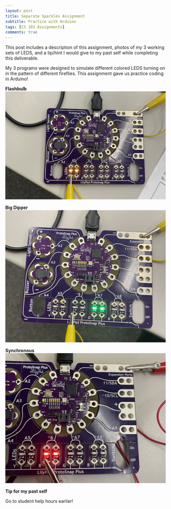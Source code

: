 ```yaml
---
layout: post
title: Separate Sparkles Assignment 
subtitle: Practice with Arduino
tags: [CS 103 Assignments]
comments: true
---
```


This post includes a description of this assignment, photos of my 3 working sets of LEDS, and a tip/hint I would give to my past self while completing this deliverable. 
 
My 3 programs were designed to simulate different colored LEDS turning on in the pattern of different fireflies. This assignment gave us practice coding in Arduino!  


**Flashbulb**
![flashbulb](https://github.com/iangdp/iangdp.github.io/blob/master/assets/img/Screen%20Shot%202023-03-13%20at%208.11.40%20PM.png?raw=true)

**Big Dipper**
![bigdipper](https://github.com/iangdp/iangdp.github.io/blob/master/assets/img/Screen%20Shot%202023-03-13%20at%208.11.24%20PM.png?raw=true)

**Synchronous**
![synchronous](https://github.com/iangdp/iangdp.github.io/blob/master/assets/img/Screen%20Shot%202023-03-15%20at%202.58.45%20PM.png?raw=true)

**Tip for my past self**

Go to student help hours earlier! 

